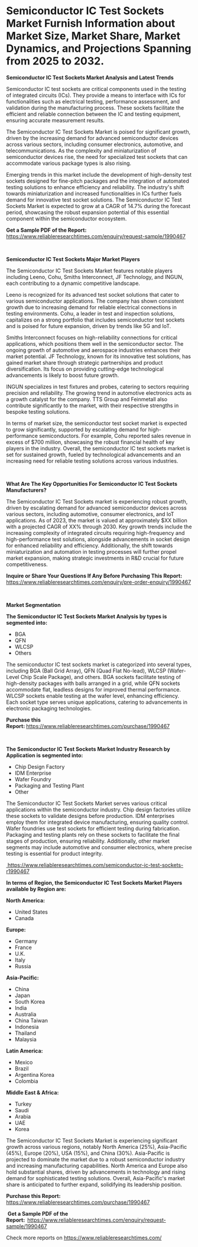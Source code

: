 <p><h1>Semiconductor IC Test Sockets Market Furnish Information about Market Size, Market Share, Market Dynamics, and Projections Spanning from 2025 to 2032.</h1></p><p><strong>Semiconductor IC Test Sockets Market Analysis and Latest Trends</strong></p>
<p><p>Semiconductor IC test sockets are critical components used in the testing of integrated circuits (ICs). They provide a means to interface with ICs for functionalities such as electrical testing, performance assessment, and validation during the manufacturing process. These sockets facilitate the efficient and reliable connection between the IC and testing equipment, ensuring accurate measurement results.</p><p>The Semiconductor IC Test Sockets Market is poised for significant growth, driven by the increasing demand for advanced semiconductor devices across various sectors, including consumer electronics, automotive, and telecommunications. As the complexity and miniaturization of semiconductor devices rise, the need for specialized test sockets that can accommodate various package types is also rising.</p><p>Emerging trends in this market include the development of high-density test sockets designed for fine-pitch packages and the integration of automated testing solutions to enhance efficiency and reliability. The industry's shift towards miniaturization and increased functionalities in ICs further fuels demand for innovative test socket solutions. The Semiconductor IC Test Sockets Market is expected to grow at a CAGR of 14.7% during the forecast period, showcasing the robust expansion potential of this essential component within the semiconductor ecosystem.</p></p>
<p><strong>Get a Sample PDF of the Report:&nbsp;</strong> <a href="https://www.reliableresearchtimes.com/enquiry/request-sample/1990467?utm_campaign=2198&utm_medium=2&utm_source=Github&utm_content=ia&utm_term=13022025&utm_id=semiconductor-ic-test-sockets">https://www.reliableresearchtimes.com/enquiry/request-sample/1990467</a></p>
<p>&nbsp;</p>
<p><strong>Semiconductor IC Test Sockets Major Market Players</strong></p>
<p><p>The Semiconductor IC Test Sockets Market features notable players including Leeno, Cohu, Smiths Interconnect, JF Technology, and INGUN, each contributing to a dynamic competitive landscape.</p><p>Leeno is recognized for its advanced test socket solutions that cater to various semiconductor applications. The company has shown consistent growth due to increasing demand for reliable electrical connections in testing environments. Cohu, a leader in test and inspection solutions, capitalizes on a strong portfolio that includes semiconductor test sockets and is poised for future expansion, driven by trends like 5G and IoT.</p><p>Smiths Interconnect focuses on high-reliability connections for critical applications, which positions them well in the semiconductor sector. The ongoing growth of automotive and aerospace industries enhances their market potential. JF Technology, known for its innovative test solutions, has gained market share through strategic partnerships and product diversification. Its focus on providing cutting-edge technological advancements is likely to boost future growth.</p><p>INGUN specializes in test fixtures and probes, catering to sectors requiring precision and reliability. The growing trend in automotive electronics acts as a growth catalyst for the company. TTS Group and Feinmetall also contribute significantly to the market, with their respective strengths in bespoke testing solutions.</p><p>In terms of market size, the semiconductor test socket market is expected to grow significantly, supported by escalating demand for high-performance semiconductors. For example, Cohu reported sales revenue in excess of $700 million, showcasing the robust financial health of key players in the industry. Overall, the semiconductor IC test sockets market is set for sustained growth, fueled by technological advancements and an increasing need for reliable testing solutions across various industries.</p></p>
<p>&nbsp;</p>
<p><strong>What Are The Key Opportunities For Semiconductor IC Test Sockets Manufacturers?</strong></p>
<p><p>The Semiconductor IC Test Sockets market is experiencing robust growth, driven by escalating demand for advanced semiconductor devices across various sectors, including automotive, consumer electronics, and IoT applications. As of 2023, the market is valued at approximately $XX billion with a projected CAGR of XX% through 2030. Key growth trends include the increasing complexity of integrated circuits requiring high-frequency and high-performance test solutions, alongside advancements in socket design for enhanced reliability and efficiency. Additionally, the shift towards miniaturization and automation in testing processes will further propel market expansion, making strategic investments in R&D crucial for future competitiveness.</p></p>
<p><strong>Inquire or Share Your Questions If Any Before Purchasing This Report:</strong> <a href="https://www.reliableresearchtimes.com/enquiry/pre-order-enquiry/1990467?utm_campaign=2198&utm_medium=2&utm_source=Github&utm_content=ia&utm_term=13022025&utm_id=semiconductor-ic-test-sockets">https://www.reliableresearchtimes.com/enquiry/pre-order-enquiry/1990467</a></p>
<p>&nbsp;</p>
<p><strong>Market Segmentation</strong></p>
<p><strong>The Semiconductor IC Test Sockets Market Analysis by types is segmented into:</strong></p>
<p><ul><li>BGA</li><li>QFN</li><li>WLCSP</li><li>Others</li></ul></p>
<p><p>The semiconductor IC test sockets market is categorized into several types, including BGA (Ball Grid Array), QFN (Quad Flat No-lead), WLCSP (Wafer-Level Chip Scale Package), and others. BGA sockets facilitate testing of high-density packages with balls arranged in a grid, while QFN sockets accommodate flat, leadless designs for improved thermal performance. WLCSP sockets enable testing at the wafer level, enhancing efficiency. Each socket type serves unique applications, catering to advancements in electronic packaging technologies.</p></p>
<p><strong>Purchase this Report:&nbsp;</strong><a href="https://www.reliableresearchtimes.com/purchase/1990467?utm_campaign=2198&utm_medium=2&utm_source=Github&utm_content=ia&utm_term=13022025&utm_id=semiconductor-ic-test-sockets">https://www.reliableresearchtimes.com/purchase/1990467</a></p>
<p>&nbsp;</p>
<p><strong>The Semiconductor IC Test Sockets Market Industry Research by Application is segmented into:</strong></p>
<p><ul><li>Chip Design Factory</li><li>IDM Enterprise</li><li>Wafer Foundry</li><li>Packaging and Testing Plant</li><li>Other</li></ul></p>
<p><p>The Semiconductor IC Test Sockets Market serves various critical applications within the semiconductor industry. Chip design factories utilize these sockets to validate designs before production. IDM enterprises employ them for integrated device manufacturing, ensuring quality control. Wafer foundries use test sockets for efficient testing during fabrication. Packaging and testing plants rely on these sockets to facilitate the final stages of production, ensuring reliability. Additionally, other market segments may include automotive and consumer electronics, where precise testing is essential for product integrity.</p></p>
<p><a href="https://www.reliableresearchtimes.com/semiconductor-ic-test-sockets-r1990467?utm_campaign=2198&utm_medium=2&utm_source=Github&utm_content=ia&utm_term=13022025&utm_id=semiconductor-ic-test-sockets">&nbsp;https://www.reliableresearchtimes.com/semiconductor-ic-test-sockets-r1990467</a></p>
<p><strong>In terms of Region, the Semiconductor IC Test Sockets Market Players available by Region are:</strong></p>
<p>
    <p> <strong> North America: </strong>
        <ul>
            <li>United States</li>
            <li>Canada</li>
        </ul>
        </p> 
    <p> <strong> Europe: </strong>
        <ul>
            <li>Germany</li>
            <li>France</li>
            <li>U.K.</li>
            <li>Italy</li>
            <li>Russia</li>
        </ul>
        </p> 
    <p> <strong> Asia-Pacific: </strong>
        <ul>
            <li>China</li>
            <li>Japan</li>
            <li>South Korea</li>
            <li>India</li>
            <li>Australia</li>
            <li>China Taiwan</li>
            <li>Indonesia</li>
            <li>Thailand</li>
            <li>Malaysia</li>
        </ul>
        </p> 
    <p> <strong> Latin America: </strong>
        <ul>
            <li>Mexico</li>
            <li>Brazil</li>
            <li>Argentina Korea</li>
            <li>Colombia</li>
        </ul>
        </p> 
    <p> <strong> Middle East & Africa: </strong>
        <ul>
            <li>Turkey</li>
            <li>Saudi</li>
            <li>Arabia</li>
            <li>UAE</li>
            <li>Korea</li>
        </ul>
    </p>
    </p>
<p><p>The Semiconductor IC Test Sockets Market is experiencing significant growth across various regions, notably North America (25%), Asia-Pacific (45%), Europe (20%), USA (15%), and China (30%). Asia-Pacific is projected to dominate the market due to a robust semiconductor industry and increasing manufacturing capabilities. North America and Europe also hold substantial shares, driven by advancements in technology and rising demand for sophisticated testing solutions. Overall, Asia-Pacific's market share is anticipated to further expand, solidifying its leadership position.</p></p>
<p><strong>Purchase this Report: </strong><a href="https://www.reliableresearchtimes.com/purchase/1990467?utm_campaign=2198&utm_medium=2&utm_source=Github&utm_content=ia&utm_term=13022025&utm_id=semiconductor-ic-test-sockets">https://www.reliableresearchtimes.com/purchase/1990467</a></p>
<p>&nbsp;<strong>Get a Sample PDF of the Report:&nbsp;&nbsp;</strong><a href="https://www.reliableresearchtimes.com/enquiry/request-sample/1990467?utm_campaign=2198&utm_medium=2&utm_source=Github&utm_content=ia&utm_term=13022025&utm_id=semiconductor-ic-test-sockets">https://www.reliableresearchtimes.com/enquiry/request-sample/1990467</a></p>
<p><strong></strong></p>
<p>Check more reports on <a href="https://www.reliableresearchtimes.com/?utm_campaign=2198&utm_medium=2&utm_source=Github&utm_content=ia&utm_term=13022025&utm_id=semiconductor-ic-test-sockets">https://www.reliableresearchtimes.com/</a></p>